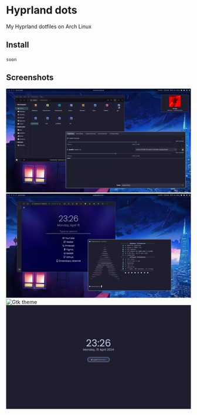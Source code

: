 # Hyprland dots

My Hyprland dotfiles on Arch Linux

## Install
``soon``

## Screenshots

![Gtk theme](./gtk.png "title")
![Gtk theme](./ff.png "title")
![Gtk theme](./desktop.png "title")
![Gtk theme](./hyprlock.png "title")
